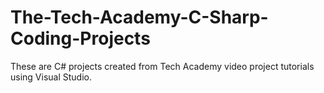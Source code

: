 # The-Tech-Academy-C-Sharp-Coding-Projects

These are C# projects created from Tech Academy video project tutorials using Visual Studio.
